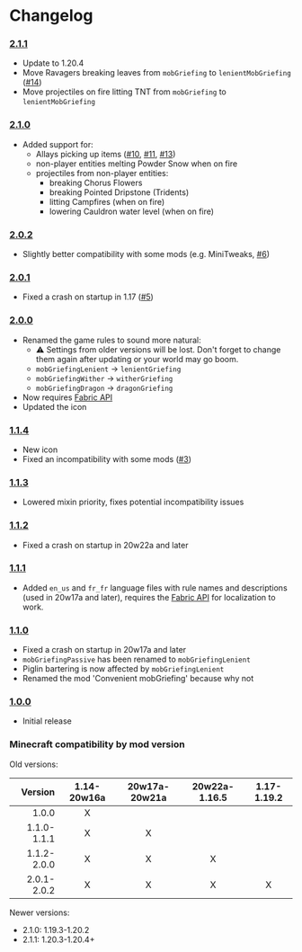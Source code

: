 # Changelog

### [2.1.1]
- Update to 1.20.4
- Move Ravagers breaking leaves from `mobGriefing` to `lenientMobGriefing` ([#14](https://github.com/A5b84/convenient-mobgriefing/issues/14))
- Move projectiles on fire litting TNT from `mobGriefing` to `lenientMobGriefing`

### [2.1.0]
- Added support for:
  - Allays picking up items ([#10](https://github.com/A5b84/convenient-mobgriefing/pull/10), [#11](https://github.com/A5b84/convenient-mobgriefing/issues/11), [#13](https://github.com/A5b84/convenient-mobgriefing/pull/13)) 
  - non-player entities melting Powder Snow when on fire
  - projectiles from non-player entities:
    - breaking Chorus Flowers
    - breaking Pointed Dripstone (Tridents)
    - litting Campfires (when on fire)
    - lowering Cauldron water level (when on fire)

### [2.0.2]
- Slightly better compatibility with some mods (e.g. MiniTweaks, [#6](https://github.com/A5b84/convenient-mobgriefing/issues/6))

### [2.0.1]
- Fixed a crash on startup in 1.17 ([#5](https://github.com/A5b84/convenient-mobgriefing/issues/5))

### [2.0.0]
- Renamed the game rules to sound more natural:
    - ⚠️ Settings from older versions will be lost. Don't forget to change them again after updating or your world may go boom.
    - `mobGriefingLenient` -> `lenientGriefing`
    - `mobGriefingWither` -> `witherGriefing`
    - `mobGriefingDragon` -> `dragonGriefing`
- Now requires [Fabric API](https://www.curseforge.com/minecraft/mc-mods/fabric-api)
- Updated the icon

### [1.1.4]
- New icon
- Fixed an incompatibility with some mods ([#3](https://github.com/A5b84/convenient-mobgriefing/issues/3))

### [1.1.3]
- Lowered mixin priority, fixes potential incompatibility issues

### [1.1.2]
- Fixed a crash on startup in 20w22a and later

### [1.1.1]
- Added `en_us` and `fr_fr` language files with rule names and descriptions (used in 20w17a and later), requires the [Fabric API](https://www.curseforge.com/minecraft/mc-mods/fabric-api) for localization to work.

### [1.1.0]
- Fixed a crash on startup in 20w17a and later
- `mobGriefingPassive` has been renamed to `mobGriefingLenient`
- Piglin bartering is now affected by `mobGriefingLenient`
- Renamed the mod 'Convenient mobGriefing' because why not

### [1.0.0]
- Initial release



### Minecraft compatibility by mod version
Old versions:

|     Version | 1.14-20w16a | 20w17a-20w21a | 20w22a-1.16.5 | 1.17-1.19.2 |
|------------:|:-----------:|:-------------:|:-------------:|:-----------:|
|       1.0.0 |      X      |               |               |             |
| 1.1.0-1.1.1 |      X      |       X       |               |             |
| 1.1.2-2.0.0 |      X      |       X       |       X       |             |
| 2.0.1-2.0.2 |      X      |       X       |       X       |      X      |

Newer versions:
- 2.1.0: 1.19.3-1.20.2
- 2.1.1: 1.20.3-1.20.4+


[1.0.0]: https://github.com/A5b84/convenient-mobgriefing/releases/tag/v1.0.0
[1.1.0]: https://github.com/A5b84/convenient-mobgriefing/releases/tag/v1.1.0
[1.1.1]: https://github.com/A5b84/convenient-mobgriefing/releases/tag/v1.1.1
[1.1.2]: https://github.com/A5b84/convenient-mobgriefing/releases/tag/v1.1.2
[1.1.3]: https://github.com/A5b84/convenient-mobgriefing/releases/tag/v1.1.3
[1.1.4]: https://github.com/A5b84/convenient-mobgriefing/releases/tag/v1.1.4
[2.0.0]: https://github.com/A5b84/convenient-mobgriefing/releases/tag/v2.0.0
[2.0.1]: https://github.com/A5b84/convenient-mobgriefing/releases/tag/v2.0.1
[2.0.2]: https://github.com/A5b84/convenient-mobgriefing/releases/tag/v2.0.2
[2.1.0]: https://github.com/A5b84/convenient-mobgriefing/releases/tag/v2.1.0
[2.1.1]: https://github.com/A5b84/convenient-mobgriefing/releases/tag/v2.1.1

